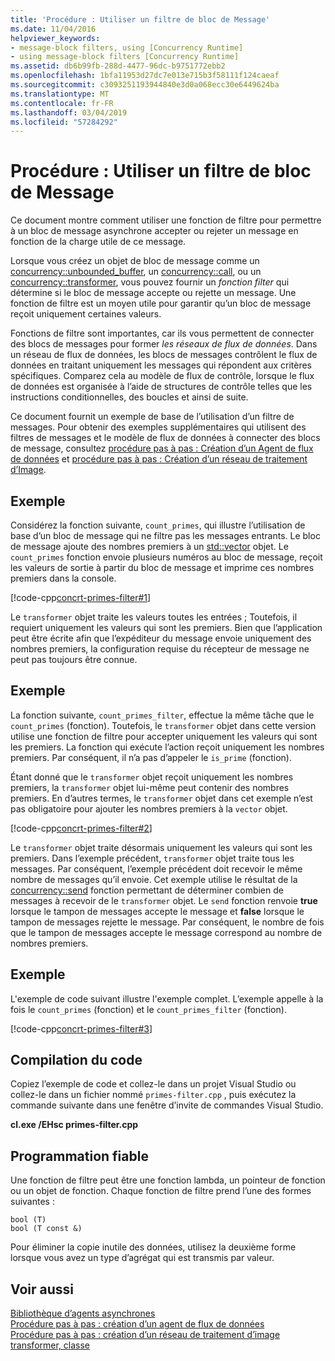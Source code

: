 ```yaml
---
title: 'Procédure : Utiliser un filtre de bloc de Message'
ms.date: 11/04/2016
helpviewer_keywords:
- message-block filters, using [Concurrency Runtime]
- using message-block filters [Concurrency Runtime]
ms.assetid: db6b99fb-288d-4477-96dc-b9751772ebb2
ms.openlocfilehash: 1bfa11953d27dc7e013e715b3f58111f124caeaf
ms.sourcegitcommit: c3093251193944840e3d0a068ecc30e6449624ba
ms.translationtype: MT
ms.contentlocale: fr-FR
ms.lasthandoff: 03/04/2019
ms.locfileid: "57284292"
---
```

# <a name="how-to-use-a-message-block-filter"></a>Procédure : Utiliser un filtre de bloc de Message

Ce document montre comment utiliser une fonction de filtre pour permettre à un bloc de message asynchrone accepter ou rejeter un message en fonction de la charge utile de ce message.

Lorsque vous créez un objet de bloc de message comme un [concurrency::unbounded_buffer](reference/unbounded-buffer-class.md), un [concurrency::call](../../parallel/concrt/reference/call-class.md), ou un [concurrency::transformer](../../parallel/concrt/reference/transformer-class.md), vous pouvez fournir un *fonction filter* qui détermine si le bloc de message accepte ou rejette un message. Une fonction de filtre est un moyen utile pour garantir qu’un bloc de message reçoit uniquement certaines valeurs.

Fonctions de filtre sont importantes, car ils vous permettent de connecter des blocs de messages pour former *les réseaux de flux de données*. Dans un réseau de flux de données, les blocs de messages contrôlent le flux de données en traitant uniquement les messages qui répondent aux critères spécifiques. Comparez cela au modèle de flux de contrôle, lorsque le flux de données est organisée à l’aide de structures de contrôle telles que les instructions conditionnelles, des boucles et ainsi de suite.

Ce document fournit un exemple de base de l’utilisation d’un filtre de messages. Pour obtenir des exemples supplémentaires qui utilisent des filtres de messages et le modèle de flux de données à connecter des blocs de message, consultez [procédure pas à pas : Création d’un Agent de flux de données](../../parallel/concrt/walkthrough-creating-a-dataflow-agent.md) et [procédure pas à pas : Création d’un réseau de traitement d’Image](../../parallel/concrt/walkthrough-creating-an-image-processing-network.md).

## <a name="example"></a>Exemple

Considérez la fonction suivante, `count_primes`, qui illustre l’utilisation de base d’un bloc de message qui ne filtre pas les messages entrants. Le bloc de message ajoute des nombres premiers à un [std::vector](../../standard-library/vector-class.md) objet. Le `count_primes` fonction envoie plusieurs numéros au bloc de message, reçoit les valeurs de sortie à partir du bloc de message et imprime ces nombres premiers dans la console.

[!code-cpp[concrt-primes-filter#1](../../parallel/concrt/codesnippet/cpp/how-to-use-a-message-block-filter_1.cpp)]

Le `transformer` objet traite les valeurs toutes les entrées ; Toutefois, il requiert uniquement les valeurs qui sont les premiers. Bien que l’application peut être écrite afin que l’expéditeur du message envoie uniquement des nombres premiers, la configuration requise du récepteur de message ne peut pas toujours être connue.

## <a name="example"></a>Exemple

La fonction suivante, `count_primes_filter`, effectue la même tâche que le `count_primes` (fonction). Toutefois, le `transformer` objet dans cette version utilise une fonction de filtre pour accepter uniquement les valeurs qui sont les premiers. La fonction qui exécute l’action reçoit uniquement les nombres premiers. Par conséquent, il n’a pas d’appeler le `is_prime` (fonction).

Étant donné que le `transformer` objet reçoit uniquement les nombres premiers, la `transformer` objet lui-même peut contenir des nombres premiers. En d’autres termes, le `transformer` objet dans cet exemple n’est pas obligatoire pour ajouter les nombres premiers à la `vector` objet.

[!code-cpp[concrt-primes-filter#2](../../parallel/concrt/codesnippet/cpp/how-to-use-a-message-block-filter_2.cpp)]

Le `transformer` objet traite désormais uniquement les valeurs qui sont les premiers. Dans l’exemple précédent, `transformer` objet traite tous les messages. Par conséquent, l’exemple précédent doit recevoir le même nombre de messages qu’il envoie. Cet exemple utilise le résultat de la [concurrency::send](reference/concurrency-namespace-functions.md#send) fonction permettant de déterminer combien de messages à recevoir de le `transformer` objet. Le `send` fonction renvoie **true** lorsque le tampon de messages accepte le message et **false** lorsque le tampon de messages rejette le message. Par conséquent, le nombre de fois que le tampon de messages accepte le message correspond au nombre de nombres premiers.

## <a name="example"></a>Exemple

L'exemple de code suivant illustre l'exemple complet. L’exemple appelle à la fois le `count_primes` (fonction) et le `count_primes_filter` (fonction).

[!code-cpp[concrt-primes-filter#3](../../parallel/concrt/codesnippet/cpp/how-to-use-a-message-block-filter_3.cpp)]

## <a name="compiling-the-code"></a>Compilation du code

Copiez l’exemple de code et collez-le dans un projet Visual Studio ou collez-le dans un fichier nommé `primes-filter.cpp` , puis exécutez la commande suivante dans une fenêtre d’invite de commandes Visual Studio.

**cl.exe /EHsc primes-filter.cpp**

## <a name="robust-programming"></a>Programmation fiable

Une fonction de filtre peut être une fonction lambda, un pointeur de fonction ou un objet de fonction. Chaque fonction de filtre prend l’une des formes suivantes :

```Output
bool (T)
bool (T const &)
```

Pour éliminer la copie inutile des données, utilisez la deuxième forme lorsque vous avez un type d’agrégat qui est transmis par valeur.

## <a name="see-also"></a>Voir aussi

[Bibliothèque d’agents asynchrones](../../parallel/concrt/asynchronous-agents-library.md)<br/>
[Procédure pas à pas : création d’un agent de flux de données](../../parallel/concrt/walkthrough-creating-a-dataflow-agent.md)<br/>
[Procédure pas à pas : création d’un réseau de traitement d’image](../../parallel/concrt/walkthrough-creating-an-image-processing-network.md)<br/>
[transformer, classe](../../parallel/concrt/reference/transformer-class.md)
